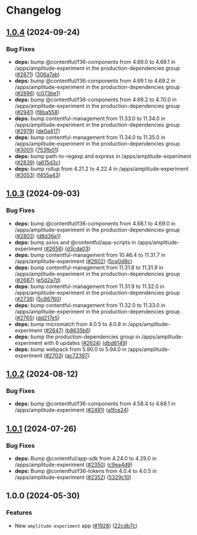 # Changelog

## [1.0.4](https://github.com/contentful/marketplace-partner-apps/compare/amplitude-contentful-v1.0.3...amplitude-contentful-v1.0.4) (2024-09-24)


### Bug Fixes

* **deps:** bump @contentful/f36-components from 4.69.0 to 4.69.1 in /apps/amplitude-experiment in the production-dependencies group ([#2871](https://github.com/contentful/marketplace-partner-apps/issues/2871)) ([306a7ab](https://github.com/contentful/marketplace-partner-apps/commit/306a7ab17a976000b33d2c73de8f5db19cf75b89))
* **deps:** bump @contentful/f36-components from 4.69.1 to 4.69.2 in /apps/amplitude-experiment in the production-dependencies group ([#2896](https://github.com/contentful/marketplace-partner-apps/issues/2896)) ([c073be1](https://github.com/contentful/marketplace-partner-apps/commit/c073be179a2c53cdf2c77ec725eeafad35ccc09d))
* **deps:** bump @contentful/f36-components from 4.69.2 to 4.70.0 in /apps/amplitude-experiment in the production-dependencies group ([#2941](https://github.com/contentful/marketplace-partner-apps/issues/2941)) ([f8ba558](https://github.com/contentful/marketplace-partner-apps/commit/f8ba5586045fc8212e6e08947cbad79fcd9c6986))
* **deps:** bump contentful-management from 11.33.0 to 11.34.0 in /apps/amplitude-experiment in the production-dependencies group ([#2979](https://github.com/contentful/marketplace-partner-apps/issues/2979)) ([de0a417](https://github.com/contentful/marketplace-partner-apps/commit/de0a41792be602f8311537f360390fd7788c40aa))
* **deps:** bump contentful-management from 11.34.0 to 11.35.0 in /apps/amplitude-experiment in the production-dependencies group ([#3001](https://github.com/contentful/marketplace-partner-apps/issues/3001)) ([753fb01](https://github.com/contentful/marketplace-partner-apps/commit/753fb0147e0f3df03c12b1f9b5bdd96df77ad9c8))
* **deps:** bump path-to-regexp and express in /apps/amplitude-experiment ([#2839](https://github.com/contentful/marketplace-partner-apps/issues/2839)) ([a615d3c](https://github.com/contentful/marketplace-partner-apps/commit/a615d3ca7b0a044f11c0f84307cd641050a2480f))
* **deps:** bump rollup from 4.21.2 to 4.22.4 in /apps/amplitude-experiment ([#3053](https://github.com/contentful/marketplace-partner-apps/issues/3053)) ([f455a43](https://github.com/contentful/marketplace-partner-apps/commit/f455a434429de942811f15cb12b24e38e90fc7e6))

## [1.0.3](https://github.com/contentful/marketplace-partner-apps/compare/amplitude-contentful-v1.0.2...amplitude-contentful-v1.0.3) (2024-09-03)


### Bug Fixes

* **deps:** bump @contentful/f36-components from 4.68.1 to 4.69.0 in /apps/amplitude-experiment in the production-dependencies group ([#2803](https://github.com/contentful/marketplace-partner-apps/issues/2803)) ([d8d36e1](https://github.com/contentful/marketplace-partner-apps/commit/d8d36e18d639a016a3f79f124b193e0423d71059))
* **deps:** bump axios and @contentful/app-scripts in /apps/amplitude-experiment ([#2656](https://github.com/contentful/marketplace-partner-apps/issues/2656)) ([d3cda03](https://github.com/contentful/marketplace-partner-apps/commit/d3cda035da8033e91fe699dd44772ef8c41d2919))
* **deps:** bump contentful-management from 10.46.4 to 11.31.7 in /apps/amplitude-experiment ([#2602](https://github.com/contentful/marketplace-partner-apps/issues/2602)) ([5ce0d8c](https://github.com/contentful/marketplace-partner-apps/commit/5ce0d8cff5d854a136598f339c1c83c40dd30792))
* **deps:** bump contentful-management from 11.31.8 to 11.31.9 in /apps/amplitude-experiment in the production-dependencies group ([#2687](https://github.com/contentful/marketplace-partner-apps/issues/2687)) ([e5d2a7d](https://github.com/contentful/marketplace-partner-apps/commit/e5d2a7dbe495b1de2adc1366a96f9e129a98d847))
* **deps:** bump contentful-management from 11.31.9 to 11.32.0 in /apps/amplitude-experiment in the production-dependencies group ([#2736](https://github.com/contentful/marketplace-partner-apps/issues/2736)) ([5c86760](https://github.com/contentful/marketplace-partner-apps/commit/5c867604cd6afa1e87331409dabb96e2a1871fce))
* **deps:** bump contentful-management from 11.32.0 to 11.33.0 in /apps/amplitude-experiment in the production-dependencies group ([#2765](https://github.com/contentful/marketplace-partner-apps/issues/2765)) ([dd217e5](https://github.com/contentful/marketplace-partner-apps/commit/dd217e52698c0ce149d237a0a672ca2013b599f8))
* **deps:** bump micromatch from 4.0.5 to 4.0.8 in /apps/amplitude-experiment ([#2647](https://github.com/contentful/marketplace-partner-apps/issues/2647)) ([b8635b6](https://github.com/contentful/marketplace-partner-apps/commit/b8635b6f8a6adf88d2b898f55c3efebb323deec9))
* **deps:** bump the production-dependencies group in /apps/amplitude-experiment with 6 updates ([#2624](https://github.com/contentful/marketplace-partner-apps/issues/2624)) ([dbd6149](https://github.com/contentful/marketplace-partner-apps/commit/dbd614908fede75aa0adaa0aba1eaae64476b821))
* **deps:** bump webpack from 5.90.0 to 5.94.0 in /apps/amplitude-experiment ([#2703](https://github.com/contentful/marketplace-partner-apps/issues/2703)) ([ac72397](https://github.com/contentful/marketplace-partner-apps/commit/ac723978f05b4193286000cffdf53c93cb3f6734))

## [1.0.2](https://github.com/contentful/marketplace-partner-apps/compare/amplitude-contentful-v1.0.1...amplitude-contentful-v1.0.2) (2024-08-12)


### Bug Fixes

* **deps:** bump @contentful/f36-components from 4.58.4 to 4.68.1 in /apps/amplitude-experiment ([#2491](https://github.com/contentful/marketplace-partner-apps/issues/2491)) ([a1fce24](https://github.com/contentful/marketplace-partner-apps/commit/a1fce24c0051fdad1c4bcec9a807c983360d4c37))

## [1.0.1](https://github.com/contentful/marketplace-partner-apps/compare/amplitude-contentful-v1.0.0...amplitude-contentful-v1.0.1) (2024-07-26)


### Bug Fixes

* **deps:** Bump @contentful/app-sdk from 4.24.0 to 4.29.0 in /apps/amplitude-experiment ([#2350](https://github.com/contentful/marketplace-partner-apps/issues/2350)) ([c9ea4d9](https://github.com/contentful/marketplace-partner-apps/commit/c9ea4d91cdff4f5d97b57121418fc2c468ad53a7))
* **deps:** Bump @contentful/f36-tokens from 4.0.4 to 4.0.5 in /apps/amplitude-experiment ([#2352](https://github.com/contentful/marketplace-partner-apps/issues/2352)) ([5329c10](https://github.com/contentful/marketplace-partner-apps/commit/5329c10a6e898ea4253c1cb8bf464a20fc1e188b))

## 1.0.0 (2024-05-30)


### Features

* New `amplitude-experiment` app ([#1928](https://github.com/contentful/marketplace-partner-apps/issues/1928)) ([22cdb7c](https://github.com/contentful/marketplace-partner-apps/commit/22cdb7c4f6ea21dea7bb746b4aca777f1fdad98a))
